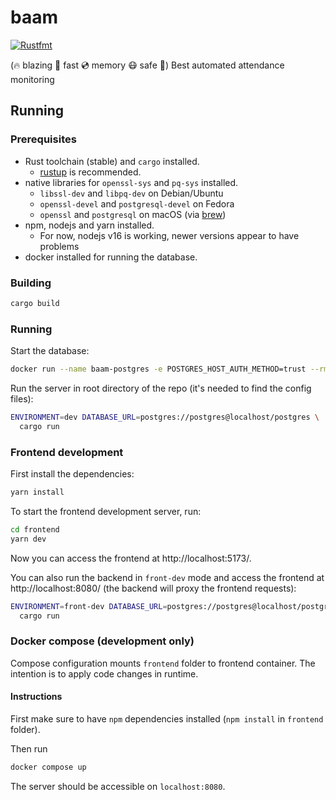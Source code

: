 # baam

[![Rustfmt](https://github.com/DCNick3/baam/actions/workflows/rust-check.yml/badge.svg)](https://github.com/DCNick3/baam/actions/workflows/rust-check.yml)

(🔥 blazing 🚀 fast 💿 memory 😷 safe 🦀) Best automated attendance monitoring

## Running

### Prerequisites

- Rust toolchain (stable) and `cargo` installed.
  - [rustup](https://rustup.rs/) is recommended.
- native libraries for `openssl-sys` and `pq-sys` installed.
  - `libssl-dev` and `libpq-dev` on Debian/Ubuntu
  - `openssl-devel` and `postgresql-devel` on Fedora
  - `openssl` and `postgresql` on macOS (via [brew](https://brew.sh/))
- npm, nodejs and yarn installed.
  - For now, nodejs v16 is working, newer versions appear to have problems
- docker installed for running the database.

### Building

```bash
cargo build
```

### Running

Start the database:

```bash
docker run --name baam-postgres -e POSTGRES_HOST_AUTH_METHOD=trust --rm -it -p 5432:5432 postgres
```

Run the server in root directory of the repo (it's needed to find the config files):

```bash
ENVIRONMENT=dev DATABASE_URL=postgres://postgres@localhost/postgres \
  cargo run
```

### Frontend development

First install the dependencies:

```bash
yarn install
```

To start the frontend development server, run:

```bash
cd frontend
yarn dev 
```

Now you can access the frontend at http://localhost:5173/.

You can also run the backend in `front-dev` mode and access the frontend at http://localhost:8080/ (the backend will proxy the frontend requests):

```bash
ENVIRONMENT=front-dev DATABASE_URL=postgres://postgres@localhost/postgres \
  cargo run
```

### Docker compose (development only)

Compose configuration mounts `frontend` folder to frontend container. The intention is to apply code changes in runtime.

#### Instructions

First make sure to have `npm` dependencies installed (`npm install` in `frontend` folder).

Then run

```bash
docker compose up
```

The server should be accessible on `localhost:8080`.
